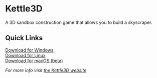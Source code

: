 Kettle3D
===

A 3D sandbox construction game that allows you to build a skyscraper.

Quick Links
---
[Download for Windows](https://github.com/Kettle3D/Kettle3D/releases/download/v1.1/Kettle3D_Windows.zip)  
[Download for Linux](https://github.com/Kettle3D/Kettle3D/releases/download/v1.1/Kettle3D_Linux.zip)  
[Download for macOS (beta)](https://github.com/Kettle3D/Kettle3D/releases/download/v1.1/Kettle3D_macOS.dmg)

*For more info visit [the Kettle3D website](https://kettle3d.github.io/)*
